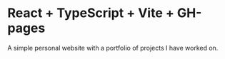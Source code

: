 # React + TypeScript + Vite + GH-pages

A simple personal website with a portfolio of projects I have worked on.  
